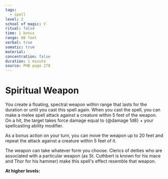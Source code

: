 ```yaml
---
tags:
  - spell
level: 2
school of magic: V
ritual: false
time: 1 bonus
range: 60 feet
verbal: true
somatic: true
material: 
concentration: false
duration: 1 minute
source: PHB page 278
---
```

# Spiritual Weapon
You create a floating, spectral weapon within range that lasts for the duration or until you cast this spell again. When you cast the spell, you can make a melee spell attack against a creature within 5 feet of the weapon. On a hit, the target takes force damage equal to {@damage 1d8} + your spellcasting ability modifier.

As a bonus action on your turn, you can move the weapon up to 20 feet and repeat the attack against a creature within 5 feet of it.

The weapon can take whatever form you choose. Clerics of deities who are associated with a particular weapon (as St. Cuthbert is known for his mace and Thor for his hammer) make this spell's effect resemble that weapon.

**At higher levels:** 